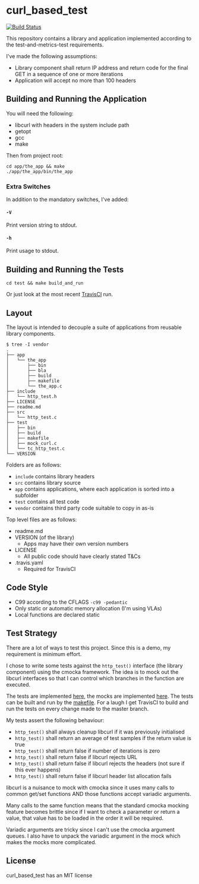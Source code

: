 curl_based_test
===============

[![Build Status](https://travis-ci.org/cjhdev/curl_based_test.svg?branch=master)](https://travis-ci.org/cjhdev/curl_based_test)

This repository contains a library and application implemented 
according to the test-and-metrics-test requirements.

I've made the following assumptions:

- Library component shall return IP address and return code for the 
  final GET in a sequence of one or more iterations
- Application will accept no more than 100 headers

## Building and Running the Application

You will need the following:

- libcurl with headers in the system include path
- getopt
- gcc
- make

Then from project root:

~~~
cd app/the_app && make
./app/the_app/bin/the_app
~~~

### Extra Switches

In addition to the mandatory switches, I've added:

#### `-V`

Print version string to stdout.

#### `-h`

Print usage to stdout.

## Building and Running the Tests

~~~
cd test && make build_and_run
~~~

Or just look at the most recent [TravisCI](https://travis-ci.org/cjhdev/curl_based_test) run.

## Layout

The layout is intended to decouple a suite of applications from reusable
library components. 

~~~
$ tree -I vendor
.
├── app
│   └── the_app
│       ├── bin
│       ├── bla
│       ├── build
│       ├── makefile
│       └── the_app.c
├── include
│   └── http_test.h
├── LICENSE
├── readme.md
├── src
│   └── http_test.c
├── test
│   ├── bin
│   ├── build
│   ├── makefile
│   ├── mock_curl.c
│   └── tc_http_test.c
└── VERSION
~~~

Folders are as follows:

- `include` contains library headers
- `src` contains library source
- `app` contains applications, where each application is sorted
  into a subfolder
- `test` contains all test code
- `vendor` contains third party code suitable to copy in as-is

Top level files are as follows:

- readme.md
- VERSION (of the library)
    - Apps may have their own version numbers
- LICENSE
    - All public code should have clearly stated T&Cs
- .travis.yaml
    - Required for TravisCI

## Code Style

- C99 according to the CFLAGS `-c99 -pedantic`
- Only static or automatic memory allocation (I'm using VLAs)
- Local functions are declared static

## Test Strategy

There are a lot of ways to test this project. Since this is a demo, 
my requirement is minimum effort.

I chose to write some tests against the `http_test()` interface (the library
component) using the cmocka framework. The idea is to mock out the 
libcurl interfaces so that I can control which branches in the function
are executed.

The tests are implemented [here](test/tc_http_test.c), the mocks are implemented [here](test/mock_curl.c).
The tests can be built and run by the [makefile](test/makefile). For a laugh I get TravisCI to build and 
run the tests on every change made to the master branch.

My tests assert the following behaviour:

- `http_test()` shall always cleanup libcurl if it was previously initialised
- `http_test()` shall return an average of test samples if the return value is true
- `http_test()` shall return false if number of iterations is zero
- `http_test()` shall return false if libcurl rejects URL
- `http_test()` shall return false if libcurl rejects the headers (not sure if this ever happens)
- `http_test()` shall return false if libcurl header list allocation fails

libcurl is a nuisance to mock with cmocka since it uses many calls
to common get/set functions AND those functions accept variadic arguments. 

Many calls to the same function means that the standard cmocka mocking
feature becomes brittle since if I want to check a parameter or return
a value, that value has to be loaded in the order it will be required.

Variadic arguments are tricky since I can't use the cmocka argument queues. 
I also have to unpack the variadic argument in the mock which 
makes the mocks more complicated.

## License

curl_based_test has an MIT license
